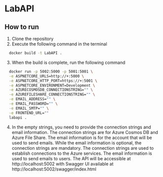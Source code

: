 # LabAPI
## How to run
1. Clone the repository
2. Execute the following command in the terminal
```zsh
  docker build -t LabAPI .
```
3. When the build is complete, run the following command
```zsh
  docker run -p 5002:5000 -p 5001:5001 \
  -e ASPNETCORE_URLS=http://+:5000 \
  -e ASPNETCORE_HTTP_PORT=https://+:5001 \
  -e ASPNETCORE_ENVIRONMENT=Development \
  -e AZURECOSMOSDB_CONNECTIONSTRING="" \
  -e AZUREFILESHARE_CONNECTIONSTRING="" \
  -e EMAIL_ADDRESS="" \
  -e EMAIL_PASSWORD="" \
  -e EMAIL_SMTP="" \
  -e FRONTEND_URL=""
  labapi .
```
4. In the empty strings, you need to provide the connection strings and email information. The connection strings are for Azure Cosmos DB and Azure File Share. The email information is for the account that will be used to send emails. While the email information is optional, the connection strings are mandatory. The connection strings are used to establish connections to the Azure services. The email information is used to send emails to users.
The API will be accessible at http://localhost:5002 with Swagger UI available at http://localhost:5002/swagger/index.html